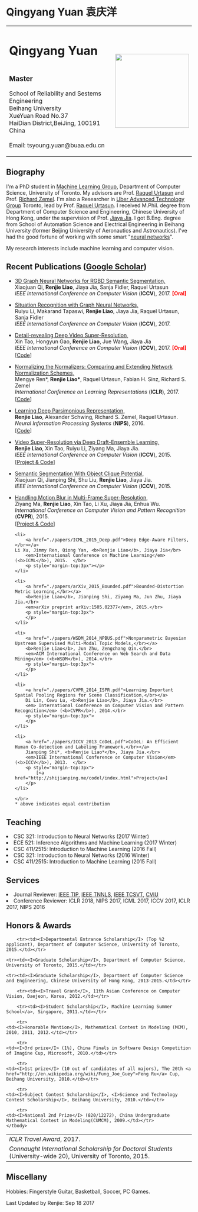 # Qingyang Yuan 袁庆洋
<canvas width="300" height="300" id="myCanvas"></canvas>
<html>
	<head>
		<meta charset="utf-8" />
		<title>
			Yuan
		</title>
	</head>
	<body>
<div id="layout-content" style="margin-top:3px">
<table>
	<tbody>
		<tr>
			<td width="670">
				<div id="toptitle">
					<h1>Qingyang Yuan <h1>
				</div>
				<h3>Master</h3>
			  <p>
					School of Reliability and Sestems Engineering</br>
					Beihang University </br>
          XueYuan Road No.37 </br>
          HaiDian District,BeiJing, 100191 </br>
          China </br>
          </br>
				Email: tsyoung.yuan@buaa.edu.cn</p>
			<td>
				<img src="./img/a.jpg" border="0" width="200"></br>
				</td>
		<tr>
	</tbody>
</table>
<h2>Biography</h2>
<p>
  I'm a PhD student in <a href="http://learning.cs.toronto.edu/">Machine Learning Group</a>, Department of Computer Science, University of Toronto. My advisors are Prof. <a href="http://www.cs.toronto.edu/~urtasun/">Raquel Urtasun</a> and Prof. <a href="http://www.cs.toronto.edu/~zemel/inquiry/home.php">Richard Zemel</a>. I'm also a Researcher in <a href="https://www.uber.com/info/atg/">Uber Advanced Technology Group</a> Toronto, lead by Prof. <a href="http://www.cs.toronto.edu/~urtasun/">Raquel Urtasun</a>. I received M.Phil. degree from Department of Computer Science and Engineering, Chinese University of Hong Kong, under the supervision of Prof. <a href="http://www.cse.cuhk.edu.hk/~leojia/">Jiaya Jia</a>. I got B.Eng. degree from School of Automation Science and Electrical Engineering in Beihang University (former Beijing University of Aeronautics and Astronautics). I've had the good fortune of working with some smart "<a href="./coworkers.html">neural networks</a>". </p>

<p>My research interests include machine learning and computer vision.</p>

<h2>Recent Publications (<a href="http://scholar.google.com/citations?user=2wrS35MAAAAJ&hl=en&oi=ao">Google Scholar</a>)</h2>
<ul>

  <li>
    <a href="./papers/iccv_2017_3DGNN.pdf">3D Graph Neural Networks for RGBD Semantic Segmentation,</br></a>
    Xiaojuan Qi, <b>Renjie Liao</b>, Jiaya Jia, Sanja Fidler, Raquel Urtasun</br>
    <em>IEEE International Conference on Computer Vision</em> (<b>ICCV</b>), 2017. <b><font color="red">[Oral]</font></b> </br>
    <p style="margin-top:3px"></p>
  </li>

  <li>
    <a href="./papers/iccv_2017_situation.pdf">Situation Recognition with Graph Neural Networks,</br></a>
    Ruiyu Li, Makarand Tapaswi, <b>Renjie Liao</b>, Jiaya Jia, Raquel Urtasun, Sanja Fidler</br>
    <em>IEEE International Conference on Computer Vision</em> (<b>ICCV</b>), 2017. </br>
    <p style="margin-top:3px"></p>  
  </li>

  <li>
    <a href="./papers/iccv_2017_detail_SR.pdf">Detail-revealing Deep Video Super-Resolution,</br></a>
    Xin Tao, Hongyun Gao, <b>Renjie Liao</b>, Jue Wang, Jiaya Jia</br>
    <em>IEEE International Conference on Computer Vision</em> (<b>ICCV</b>), 2017. <b><font color="red">[Oral]</font></b> </br>
    <p style="margin-top:3px">
      [<a href="https://github.com/jiangsutx/SPMC_VideoSR">Code</a>]
    </p>      
  </li>

  <li>
    <a href="./papers/arXiv_2016_Normalization.pdf">Normalizing the Normalizers: Comparing and Extending Network Normalization Schemes,</br></a>
    Mengye Ren*, <b>Renjie Liao*</b>, Raquel Urtasun, Fabian H. Sinz, Richard S. Zemel</br>
    <em>International Conference on Learning Representations</em> (<b>ICLR</b>), 2017. </br>
    <p style="margin-top:3px">
      [<a href="https://github.com/renmengye/div-norm">Code</a>]
    </p>
  </li>

  <li>
    <a href="./papers/NIPS_2016_Parsimonious.pdf">Learning Deep Parsimonious Representation,</br></a>
    <b>Renjie Liao</b>, Alexander Schwing, Richard S. Zemel, Raquel Urtasun.</br>
    <em>Neural Information Processing Systems</em> (<b>NIPS</b>), 2016.  </br>
    <p style="margin-top:3px">
      [<a href="https://github.com/lrjconan/deep_parsimonious">Code</a>]
    </p>
  </li>

  <li>
    <a href="./papers/ICCV_2015_Video.pdf">Video Super-Resolution via Deep Draft-Ensemble Learning,</br></a>
    <b>Renjie Liao</b>, Xin Tao, Ruiyu Li, Ziyang Ma, Jiaya Jia.</br>
    <em>IEEE International Conference on Computer Vision</em> (<b>ICCV</b>), 2015.  </br>
    <p style="margin-top:3px">
      [<a href="http://www.cse.cuhk.edu.hk/leojia/projects/DeepSR/">Project & Code</a>]
    </p>
  </li>

  <li>
    <a href="./papers/ICCV_2015_Semantic.pdf">Semantic Segmentation With Object Clique Potential,</br></a>
    Xiaojuan Qi, Jianping Shi, Shu Liu, <b>Renjie Liao</b>, Jiaya Jia.</br>
    <em>IEEE International Conference on Computer Vision</em> (<b>ICCV</b>), 2015.  </br>
    <p style="margin-top:3px"></p>
  </li>

  <li>
    <a href="./papers/CVPR_2015_Handling.pdf">Handling Motion Blur in Multi-Frame Super-Resolution,</br></a>
    Ziyang Ma, <b>Renjie Liao</b>, Xin Tao, Li Xu, Jiaya Jia, Enhua Wu.</br>
    <em>International Conference on Computer Vision and Pattern Recognition</em> (<b>CVPR</b>), 2015.  </br>
    <p style="margin-top:3px">
      [<a href="http://www.cse.cuhk.edu.hk/~leojia/projects/mfsr/index.html">Project & Code</a>]
    </p>
  </li>

	<li>
		<a href="./papers/ICML_2015_Deep.pdf">Deep Edge-Aware Filters,</br></a>
    Li Xu, Jimmy Ren, Qiong Yan, <b>Renjie Liao</b>, Jiaya Jia</br>
		<em>International Conference on Machine Learning</em> (<b>ICML</b>), 2015.  </br>
		<p style="margin-top:3px"></p>
	</li>

	<li>
		<a href="./papers/arXiv_2015_Bounded.pdf">Bounded-Distortion Metric Learning,</br></a>
		<b>Renjie Liao</b>, Jianping Shi, Ziyang Ma, Jun Zhu, Jiaya Jia.</br>
		<em>arXiv preprint arXiv:1505.02377</em>, 2015.</br>
		<p style="margin-top:3px">
		</p>
	</li>

	<li>
		<a href="./papers/WSDM_2014_NPBUS.pdf">Nonparametric Bayesian Upstream Supervised Multi-Modal Topic Models,</br></a>
		<b>Renjie Liao</b>, Jun Zhu, Zengchang Qin.</br>
		<em>ACM International Conference on Web Search and Data Mining</em> (<b>WSDM</b>), 2014.</br>
		<p style="margin-top:3px">
		</p>
	</li>

	<li>
		<a href="./papers/CVPR_2014_ISPR.pdf">Learning Important Spatial Pooling Regions for Scene Classification,</br></a>
		Di Lin, Cewu Lu, <b>Renjie Liao</b>, Jiaya Jia.</br>
		<em> International Conference on Computer Vision and Pattern Recognition</em> (<b>CVPR</b>), 2014.</br>
		<p style="margin-top:3px">
		</p>
	</li>

	<li>
		<a href="./papers/ICCV_2013_CoDeL.pdf">CoDeL: An Efficient Human Co-detection and Labeling Framework,</br></a>
		Jianping Shi*, <b>Renjie Liao*</b>, Jiaya Jia.</br>
		<em>IEEE International Conference on Computer Vision</em> (<b>ICCV</b>), 2013.  </br>
		<p style="margin-top:3px">
			[<a href="http://shijianping.me/codel/index.html">Project</a>]
		</p>
	</li>

<!--   <li>
		<a href="./papers/ACCV_2012_SR.pdf">Image Super-Resolution Using Local Learnable Kernel Regression,</br></a>
		<b>Renjie Liao</b>, Zengchang Qin.</br>
		<em>Asian Conference on Computer Vision</em> (<b>ACCV</b>), 2012.  </br>
		<p style="margin-top:3px">
			[<a href="./code/SR_LLKR.zip">Code</a>]
		</p>
	</li> -->

    </br>
    * above indicates equal contribution
</ul>

<h2>Teaching</h2>
    <li> CSC 321: Introduction to Neural Networks (2017 Winter) </li>
    <li> ECE 521: Inference Algorithms and Machine Learning (2017 Winter) </li>
    <li> CSC 411/2515: Introduction to Machine Learning (2016 Fall) </li>
    <li> CSC 321: Introduction to Neural Networks (2016 Winter) </li>
    <li> CSC 411/2515: Introduction to Machine Learning (2015 Fall) </li>

<h2>Services</h2>
    <li> Journal Reviewer: <a href="http://ieeexplore.ieee.org/xpl/RecentIssue.jsp?punumber=83">IEEE TIP</a>, <a href="http://ieeexplore.ieee.org/xpl/RecentIssue.jsp?punumber=5962385">IEEE TNNLS</a>, <a href="http://ieeexplore.ieee.org/xpl/RecentIssue.jsp?punumber=76">IEEE TCSVT</a>, <a href="https://www.journals.elsevier.com/computer-vision-and-image-understanding/">CVIU</a> </li>
    <li> Conference Reviewer: ICLR 2018, NIPS 2017, ICML 2017, ICCV 2017, ICLR 2017, NIPS 2016 </li>

<h2>Honors & Awards</h2>
<table style="border-spacing:2px">
	</tbody>
		<tr><td><I>ICLR Travel Award</I>, 2017.</td></tr>
		<tr><td><I>Connaught International Scholarship for Doctoral Students</I> (University-wide 20), University of Toronto, 2015.</td></tr>

		<tr><td><I>Departmental Entrance Scholarship</I> (Top %2 applicant), Department of Computer Science, University of Toronto, 2015.</td></tr>

    <tr><td><I>Graduate Scholarship</I>, Department of Computer Science, University of Toronto, 2015.</td></tr>

    <tr><td><I>Graduate Scholarship</I>, Department of Computer Science and Engineering, Chinese University of Hong Kong, 2013-2015.</td></tr>

		<tr><td><I>Travel Grant</I>, 11th Asian Conference on Computer Vision, Daejeon, Korea, 2012.</td></tr>

		<tr><td><I>Student Scholarship</I>, Machine Learning Summer School</a>, Singapore, 2011.</td></tr>

		<tr>
    <td><I>Honorable Mention</I>, Mathematical Contest in Modeling (MCM), 2010, 2011, 2012.</td></tr>

		<tr>
    <td><I>3rd prize</I> (1%), China Finals in Software Design Competition of Imagine Cup, Microsoft, 2010.</td></tr>

		<tr>
    <td><I>1st prize</I> (10 out of candidates of all majors), The 20th <a href="http://en.wikipedia.org/wiki/Fung_Joe_Guey">Feng Ru</a> Cup, Beihang University, 2010.</td></tr>

		<tr>
    <td><I>Subject Contest Scholarship</I>, <I>Science and Technology Contest Scholarship</I>, Beihang University, 2010.</td></tr>

		<tr>
    <td><I>National 2nd Prize</I> (820/12272), China Undergraduate Mathematical Contest in Modeling(CUMCM), 2009.</td></tr>
	</tbody>
</table>

<h2>Miscellany</h2>
<p>Hobbies: Fingerstyle Guitar, Basketball, Soccer, PC Games.</p>

<p>Last Updated by Renjie: Sep 18 2017</p>
<div id="footer">
	<div id="footer-text"></div>
</div>
</div>
</body>
</html>
